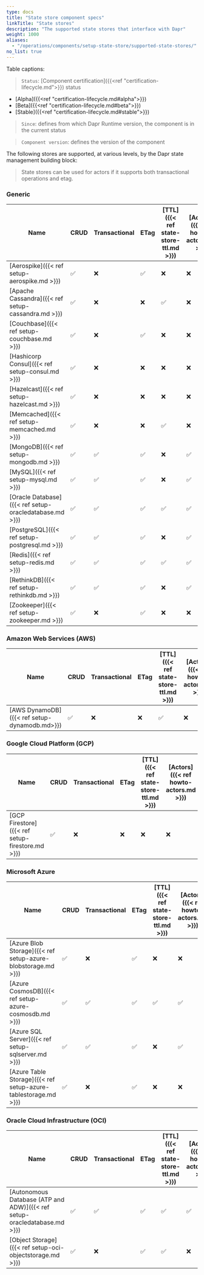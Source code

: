 ```yaml
---
type: docs
title: "State store component specs"
linkTitle: "State stores"
description: "The supported state stores that interface with Dapr"
weight: 1000
aliases:
  - "/operations/components/setup-state-store/supported-state-stores/"
no_list: true
---
```


Table captions:

> `Status`: [Component certification]({{<ref "certification-lifecycle.md">}}) status
  - [Alpha]({{<ref "certification-lifecycle.md#alpha">}})
  - [Beta]({{<ref "certification-lifecycle.md#beta">}})
  - [Stable]({{<ref "certification-lifecycle.md#stable">}})
> `Since`: defines from which Dapr Runtime version, the component is in the current status

> `Component version`: defines the version of the component


The following stores are supported, at various levels, by the Dapr state management building block:

> State stores can be used for actors if it supports both transactional operations and etag.

### Generic

| Name                                               |CRUD|Transactional|ETag| [TTL]({{< ref state-store-ttl.md >}}) | [Actors]({{< ref howto-actors.md >}}) | [Query]({{< ref howto-state-query-api.md >}}) | Status | Component version | Since |
|----------------------------------------------------|----|-------------|----|----|----|----|-------|----|-----|
| [Aerospike]({{< ref setup-aerospike.md >}})        | ✅ | ❌          | ✅  | ❌ | ❌ | ❌ | Alpha  | v1 | 1.0 |
| [Apache Cassandra]({{< ref setup-cassandra.md >}}) | ✅ | ❌          | ❌  | ✅ | ❌ | ❌ | Alpha  | v1 | 1.0 |
| [Couchbase]({{< ref setup-couchbase.md >}})        | ✅ | ❌          | ✅  | ❌ | ❌ | ❌ | Alpha  | v1 | 1.0 |
| [Hashicorp Consul]({{< ref setup-consul.md >}})    | ✅ | ❌          | ❌  | ❌ | ❌ | ❌ | Alpha  | v1 | 1.0 |
| [Hazelcast]({{< ref setup-hazelcast.md >}})        | ✅ | ❌          | ❌  | ❌ | ❌ | ❌ | Alpha  | v1 | 1.0 |
| [Memcached]({{< ref setup-memcached.md >}})        | ✅ | ❌          | ❌  | ✅ | ❌ | ❌ | Alpha  | v1 | 1.0 |
| [MongoDB]({{< ref setup-mongodb.md >}})            | ✅ | ✅          | ✅  | ❌ | ✅ | ✅ | Stable | v1 | 1.0 |
| [MySQL]({{< ref setup-mysql.md >}})                | ✅ | ✅          | ✅  | ❌ | ✅ | ❌ | Alpha  | v1 | 1.0 |
| [Oracle Database]({{< ref setup-oracledatabase.md >}})      | ✅ | ✅          | ✅  | ✅ | ✅ | ❌ | Alpha  | v1 | 1.7 |
| [PostgreSQL]({{< ref setup-postgresql.md >}})      | ✅ | ✅          | ✅  | ❌ | ✅ | ✅ | Alpha  | v1 | 1.0 |
| [Redis]({{< ref setup-redis.md >}})                | ✅ | ✅          | ✅  | ✅ | ✅ | ❌ | Stable | v1 | 1.0 |
| [RethinkDB]({{< ref setup-rethinkdb.md >}})        | ✅ | ✅          | ✅  | ❌ | ✅ | ❌ | Alpha  | v1 | 1.0 |
| [Zookeeper]({{< ref setup-zookeeper.md >}})        | ✅ | ❌          | ✅  | ❌ | ❌ | ❌ | Alpha  | v1 | 1.0 |


### Amazon Web Services (AWS)
| Name                                               |CRUD|Transactional|ETag| [TTL]({{< ref state-store-ttl.md >}}) | [Actors]({{< ref howto-actors.md >}}) | [Query]({{< ref howto-state-query-api.md >}}) | Status | Component version | Since |
|----------------------------------------------------|----|-------------|----|----|----|----|------|----|-----|
| [AWS DynamoDB]({{< ref setup-dynamodb.md>}})       | ✅ | ❌           | ❌ | ✅ | ❌ | ❌ | Alpha | v1 | 1.0 |

### Google Cloud Platform (GCP)
| Name                                               |CRUD|Transactional|ETag| [TTL]({{< ref state-store-ttl.md >}}) | [Actors]({{< ref howto-actors.md >}}) | [Query]({{< ref howto-state-query-api.md >}}) | Status | Component version | Since |
|----------------------------------------------------|------|---------------|----|----|----|----|------|----|-----|
| [GCP Firestore]({{< ref setup-firestore.md >}})    | ✅   | ❌             | ❌ | ❌ | ❌ | ❌ | Alpha | v1 | 1.0 |

### Microsoft Azure

| Name                                                             |CRUD|Transactional|ETag| [TTL]({{< ref state-store-ttl.md >}}) | [Actors]({{< ref howto-actors.md >}}) | [Query]({{< ref howto-state-query-api.md >}}) | Status | Component version | Since |
|------------------------------------------------------------------|----|-------------|----|----|----|----|-------|----|-----|
| [Azure Blob Storage]({{< ref setup-azure-blobstorage.md >}})     | ✅ | ❌           | ✅ | ❌ | ❌ | ❌ | Stable | v1 | 1.0 |
| [Azure CosmosDB]({{< ref setup-azure-cosmosdb.md >}})            | ✅ | ✅           | ✅ | ✅ | ✅ | ✅ | Stable | v1 | 1.0 |
| [Azure SQL Server]({{< ref setup-sqlserver.md >}})               | ✅ | ✅           | ✅ | ❌ | ✅ | ❌ | Stable | v1 | 1.5 |
| [Azure Table Storage]({{< ref setup-azure-tablestorage.md >}})   | ✅ | ❌           | ✅ | ❌ | ❌ | ❌ | Alpha  | v1 | 1.0 |

### Oracle Cloud Infrastructure (OCI)

| Name                                                             |CRUD|Transactional|ETag| [TTL]({{< ref state-store-ttl.md >}}) | [Actors]({{< ref howto-actors.md >}}) | [Query]({{< ref howto-state-query-api.md >}}) | Status | Component version | Since |
|------------------------------------------------------------------|----|-------------|----|----|----|----|-------|----|-----|
| [Autonomous Database (ATP and ADW)]({{< ref setup-oracledatabase.md >}})      | ✅ | ✅          | ✅  | ✅ | ✅ | ❌ | Alpha  | v1 | 1.7 |
| [Object Storage]({{< ref setup-oci-objectstorage.md >}})     | ✅ | ❌           | ✅ | ✅ | ❌ | ❌ | Alpha | v1 | 1.6 |
